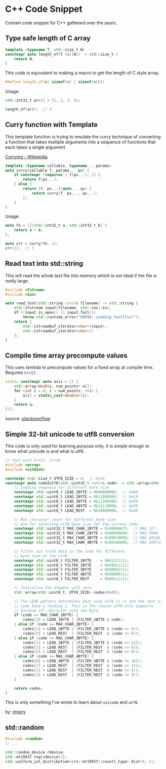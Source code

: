 # C++ Code Snippet

Contain code snippet for C++ gathered over the years.

## Type safe length of C array

```cpp
template <typename T, std::size_t N>
constexpr auto length_of(T (&)[N]) -> std::size_t {
    return N;
}
```

This code is equivalent to making a macro to get the length of C style array.

```cpp
#define length_of(x) sizeof(x) / sizeof(x[0])
```

Usage:

```cpp
std::int32_t arr[] = {1, 2, 3, 4};

length_of(arr);  // 4
```

## Curry function with Template

This template function is trying to emulate the curry technique of converting a
function that takes multiple arguments into a sequence of functions that each
takes a single argument.

[Currying - Wikipedia](https://en.wikipedia.org/wiki/Currying).

```cpp
template <typename callable, typename... params>
auto curry(callable f, params... ps) {
    if constexpr (requires { f(ps...); }) {
        return f(ps...);
    } else {
        return [f, ps...](auto... qs) {
            return curry(f, ps..., qs...);
        };
    }
}
```

Usage:

```cpp
auto fn = [](std::int32_t a, std::int32_t b) {
    return a + b;
};

auto crr = curry(fn, 1);
crr(2);  // 3
```

## Read text into std::string

This will read the whole text file into memory which is not ideal if the file is
really large.

```cpp
#include <fstream>
#include <ios>
```

```cpp
auto read_text(std::string const& filename) -> std::string {
    std::ifstream input{filename, std::ios::in};
    if (!input.is_open() || input.fail())
        throw std::runtime_error("ERROR: Loading textfile!");
    return {
        std::istreambuf_iterator<char>(input),
        std::istreambuf_iterator<char>()
    };
}
```

## Compile time array precompute values

This uses lambda to precompute values for a fixed array at compile time. Requires `C++17`.

```cpp
static constexpr auto axis = [] {
    std::array<double, num_points> a{};
    for (int i = 0; i < num_points; ++i) {
        a[i] = static_cast<double>(i);
    }
    return a;
}();
```

source: [stackoverflow](https://stackoverflow.com/questions/56383454/initialize-an-stdarray-algorithmically-at-compile-time)

## Simple 32-bit unicode to utf8 conversion

This code is only used for learning purpose only, it is simple enough to know what unicode is and what is utf8.

```cpp
// Test with C++17, C++20
#include <array>
#include <cstdint>

constexpr std::size_t UTF8_SIZE = 4;  // byte
constexpr auto code2utf8(std::uint32_t const& code) -> std::array<std::uint8_t, UTF8_SIZE> {
    // Leading sequence for different byte size
    constexpr std::uint8_t LEAD_1BYTE = 0b00000000;  // 0x00
    constexpr std::uint8_t LEAD_2BYTE = 0b11000000;  // 0xC0
    constexpr std::uint8_t LEAD_3BYTE = 0b11100000;  // 0xE0
    constexpr std::uint8_t LEAD_4BYTE = 0b11110000;  // 0xF0
    constexpr std::uint8_t LEAD_REST  = 0b10000000;  // 0x80

    // Max character count for different byte size
    // Use for selecting utf8 byte size for the current code
    constexpr std::uint32_t MAX_CHAR_1BYTE = 0x0000007F;  // MAX 127     CHARACTERS WITH 1 BYTE
    constexpr std::uint32_t MAX_CHAR_2BYTE = 0x00000800;  // MAX 2048    CHARACTERS WITH 2 BYTE
    constexpr std::uint32_t MAX_CHAR_3BYTE = 0x00010000;  // MAX 65536   CHARACTERS WITH 3 BYTE
    constexpr std::uint32_t MAX_CHAR_4BYTE = 0x00200000;  // MAX 2097152 CHARACTERS WITH 4 BYTE

    // Filter out trash data in the code for different
    // byte size of the utf8.
    constexpr std::uint8_t FILTER_1BYTE    = 0b01111111;
    constexpr std::uint8_t FILTER_2BYTE    = 0b00011111;
    constexpr std::uint8_t FILTER_3BYTE    = 0b00001111;
    constexpr std::uint8_t FILTER_4BYTE    = 0b00000111;
    constexpr std::uint8_t FILTER_REST     = 0b00111111;

    // Initialise the element with zero
    std::array<std::uint8_t, UTF8_SIZE> codes{0x00};

    // The LEAD pattern determines what size utf8 it is and the rest of the
    // code have a leading 1. This is the reason utf8 only supports
    // maximum 127 character with one byte.
    if (code <= MAX_CHAR_1BYTE) {
        codes[3] = LEAD_1BYTE | (FILTER_1BYTE & code);
    } else if (code <= MAX_CHAR_2BYTE) {
        codes[2] = LEAD_2BYTE | (FILTER_2BYTE & (code >> 6));
        codes[3] = LEAD_REST  | (FILTER_REST  & (code >> 0));
    } else if (code <= MAX_CHAR_3BYTE) {
        codes[1] = LEAD_3BYTE | (FILTER_3BYTE & (code >> 12));
        codes[2] = LEAD_REST  | (FILTER_REST  & (code >> 6));
        codes[3] = LEAD_REST  | (FILTER_REST  & (code >> 0));
    } else if (code <= MAX_CHAR_4BYTE) {
        codes[0] = LEAD_4BYTE | (FILTER_4BYTE & (code >> 18));
        codes[1] = LEAD_REST  | (FILTER_REST  & (code >> 12));
        codes[2] = LEAD_REST  | (FILTER_REST  & (code >> 6));
        codes[3] = LEAD_REST  | (FILTER_REST  & (code >> 0));
    }

    return codes;
}
```

This is only something I've wrote to learn about `unicode` and `utf8`.

by: [mnerv](https://github.com/mnerv)

## std::random

```cpp
#include <random>
// ...

std::random_device rdevice;
std::mt19937 rng{rdevice()};
std::uniform_int_distribution<std::mt19937::result_type> dist(0, 1);
```

